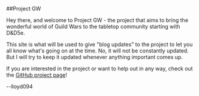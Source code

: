 ##Project GW

Hey there, and welcome to Project GW - the project that aims to bring the wonderful world of Guild Wars to the tabletop community starting with D&D5e. 

This site is what will be used to give "blog updates" to the project to let you all know what's going on at the time. No, it will not be constantly updated. But I will try to keep it updated whenever anything important comes up.

If you are interested in the project or want to help out in any way, check out the [GitHub project page](https://github.com/lloyd094/Project-GW)!

--lloyd094